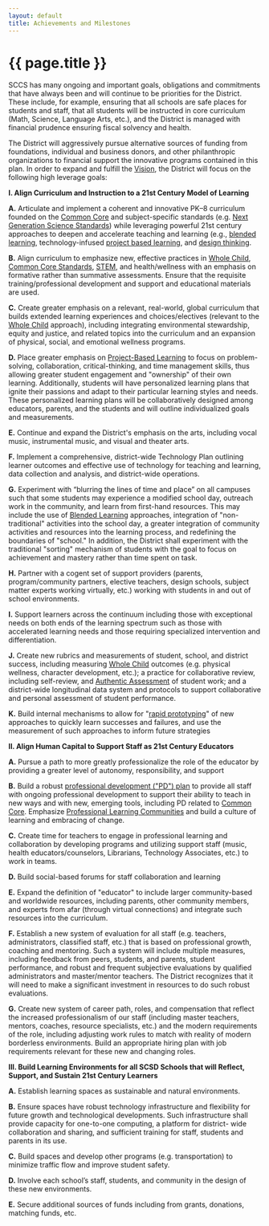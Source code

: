 ```yaml
---
layout: default
title: Achievements and Milestones
---
```


{{ page.title }}
================

SCCS has many ongoing and important goals, obligations and commitments that 
have always been and will continue to be priorities for the District.  These include, 
for example, ensuring that all schools are safe places for students and staff, that 
all students will be instructed in core curriculum (Math, Science, Language Arts, 
etc.), and the District is managed with financial prudence ensuring fiscal solvency 
and health. 

The District will aggressively pursue alternative sources of funding from 
foundations, individual and business donors, and other philanthropic 
organizations to financial support the innovative programs contained in this plan.
In order to expand and fulfill the [Vision](vision.html), the District will focus on the 
following high leverage goals: 

**I. Align Curriculum and Instruction to a 21st Century Model of Learning**

**A.** Articulate and implement a coherent and innovative PK–8 curriculum 
founded on the [Common Core](glossary.html#ccss) and subject-specific standards (e.g. 
[Next Generation Science Standards](http://www.nextgenscience.org/)) while leveraging powerful 21st
century approaches to deepen and accelerate teaching and learning 
(e.g., [blended learning](glossary.html#bl), technology-infused [project based learning](glossary.html#pbl), and 
[design thinking](https://en.wikipedia.org/wiki/Design_thinking).

**B.** Align curriculum to emphasize new, effective practices in [Whole Child](glossary.html#wc), 
[Common Core Standards](glossary.html#ccss), [STEM](glossary.html#stem), and health/wellness with an 
emphasis on formative rather than summative assessments.  Ensure 
that the requisite training/professional development and support and 
educational materials are used.  

**C.** Create greater emphasis on a relevant, real-world, global curriculum 
that builds extended learning experiences and choices/electives
(relevant to the [Whole Child](glossary.html#wc) approach), including integrating 
environmental stewardship, equity and justice, and related topics into 
the curriculum and an expansion of physical, social, and emotional 
wellness programs.

**D.** Place greater emphasis on [Project-Based Learning](glossary.html#pbl) to focus on 
problem-solving, collaboration, critical-thinking, and time management 
skills, thus allowing greater student engagement and "ownership" of 
their own learning.  Additionally, students will have personalized 
learning plans that ignite their passions and adapt to their particular
learning styles and needs.  These personalized learning plans will be 
collaboratively designed among educators, parents, and the 
students and will outline individualized goals and measurements.

**E.** Continue and expand the District's emphasis on the arts, including 
vocal music, instrumental music, and visual and theater arts.

**F.** Implement a comprehensive, district-wide Technology Plan outlining 
learner outcomes and effective use of technology for teaching and 
learning, data collection and analysis, and district-wide operations. 

**G.** Experiment with “blurring the lines of time and place” on all campuses 
such that some students may experience a modified school day, 
outreach work in the community, and learn from first-hand resources.  This may include the use of 
[Blended Learning](glossary.html#bl) approaches, 
integration of "non-traditional" activities 
into the school day, a greater integration of community activities and 
resources into the learning process, and redefining the boundaries of 
"school."  In addition, the District shall experiment with the traditional 
"sorting" mechanism of students with the goal to focus on achievement 
and mastery rather than time spent on task.

**H.** Partner with a cogent set of support providers (parents, 
program/community partners, elective teachers, design schools,
subject matter experts working virtually, etc.) working with students in 
and out of school environments.

**I.** Support learners across the continuum including those with 
exceptional needs on both ends of the learning spectrum such as 
those with accelerated learning needs and those requiring specialized 
intervention and differentiation.

**J.** Create new rubrics and measurements of student, school, and district 
success, including measuring [Whole Child](glossary.html#wc) outcomes (e.g. physical 
wellness, character development, etc.); a practice for collaborative 
review, including self-review, and [Authentic Assessment](glossary.html#aa) of student 
work; and a district-wide longitudinal data system and protocols to 
support collaborative and personal assessment of student 
performance.

**K.** Build internal mechanisms to allow for "[rapid prototyping](http://en.wikipedia.org/wiki/Rapid_prototyping)" of new 
approaches to quickly learn successes and failures, and use the 
measurement of such approaches to inform future strategies

**II. Align Human Capital to Support Staff as 21st Century Educators**

**A.** Pursue a path to more greatly professionalize the role of the educator 
by providing a greater level of autonomy, responsibility, and support  

**B.** Build a robust [professional development ("PD") plan](http://en.wikipedia.org/wiki/Personal_development_planning) to provide all staff 
with ongoing professional development to support their ability to teach 
in new ways and with new, emerging tools, including PD related to 
[Common Core](glossary.html#ccss). Emphasize [Professional Learning Communities](glossary.html#plc) and 
build a culture of learning and embracing of change.

**C.** Create time for teachers to engage in professional learning and 
collaboration by developing programs and utilizing support staff (music, 
health educators/counselors, Librarians, Technology Associates, etc.) 
to work in teams.

**D.** Build social-based forums for staff collaboration and learning

**E.** Expand the definition of "educator" to include larger community-based 
and worldwide resources, including parents, other community 
members, and experts from afar (through virtual connections) and 
integrate such resources into the curriculum.

**F.** Establish a new system of evaluation for all staff (e.g. teachers, 
administrators, classified staff, etc.) that is based on professional 
growth, coaching and mentoring.  Such a system will include multiple
measures, including feedback from peers, students, and parents, 
student performance, and robust and frequent subjective evaluations 
by qualified administrators and master/mentor teachers. The District 
recognizes that it will need to make a significant investment in 
resources to do such robust evaluations.

**G.** Create new system of career path, roles, and compensation that reflect 
the increased professionalism of our staff (including master teachers, 
mentors, coaches, resource specialists, etc.) and the modern 
requirements of the role, including adjusting work rules to match with 
reality of modern borderless environments.  Build an appropriate hiring 
plan with job requirements relevant for these new and changing roles.

**III. Build Learning Environments for all SCSD Schools that will Reflect, 
Support, and Sustain 21st Century Learners**

**A.** Establish learning spaces as sustainable and natural environments.

**B.** Ensure spaces have robust technology infrastructure and flexibility for 
future growth and technological developments.  Such infrastructure 
shall provide capacity for one-to-one computing, a platform for district-
wide collaboration and sharing, and sufficient training for staff, students 
and parents in its use.

**C.** Build spaces and develop other programs (e.g. transportation) to 
minimize traffic flow and improve student safety.

**D.** Involve each school’s staff, students, and community in the design of 
these new environments.

**E.** Secure additional sources of funds including from grants, donations, 
matching funds, etc.
